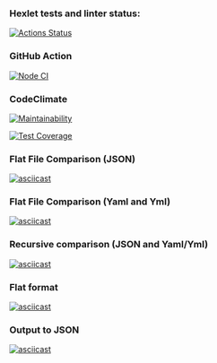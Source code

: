### Hexlet tests and linter status:

[![Actions Status](https://github.com/yasminaestel/frontend-project-lvl2/workflows/hexlet-check/badge.svg)](https://github.com/yasminaestel/frontend-project-lvl2/actions)

### GitHub Action

[![Node CI](https://github.com/yasminaestel/frontend-project-lvl2/actions/workflows/nodejs.yml/badge.svg)](https://github.com/yasminaestel/frontend-project-lvl2/actions/workflows/nodejs.yml)

### CodeClimate

[![Maintainability](https://api.codeclimate.com/v1/badges/cb4a44c30847ac5d361c/maintainability)](https://codeclimate.com/github/yasminaestel/frontend-project-lvl2/maintainability)

[![Test Coverage](https://api.codeclimate.com/v1/badges/cb4a44c30847ac5d361c/test_coverage)](https://codeclimate.com/github/yasminaestel/frontend-project-lvl2/test_coverage)

### Flat File Comparison (JSON)

[![asciicast](https://asciinema.org/a/rh4ugtbswXYHcmohNPPp729Oz.svg)](https://asciinema.org/a/rh4ugtbswXYHcmohNPPp729Oz)

### Flat File Comparison (Yaml and Yml)

[![asciicast](https://asciinema.org/a/Ejv9IO8UcMhZPGromphS88Ajo.svg)](https://asciinema.org/a/Ejv9IO8UcMhZPGromphS88Ajo)

### Recursive comparison (JSON and Yaml/Yml)
[![asciicast](https://asciinema.org/a/AvcTIcDNMNzU9k6xJHpluR1sT.svg)](https://asciinema.org/a/AvcTIcDNMNzU9k6xJHpluR1sT)

### Flat format
[![asciicast](https://asciinema.org/a/cLjfwrm1zkDjtDqBSmSLM8vNx.svg)](https://asciinema.org/a/cLjfwrm1zkDjtDqBSmSLM8vNx)

### Output to JSON
[![asciicast](https://asciinema.org/a/pxV1DeTZ7BDJTil9IwjLtKoac.svg)](https://asciinema.org/a/pxV1DeTZ7BDJTil9IwjLtKoac)